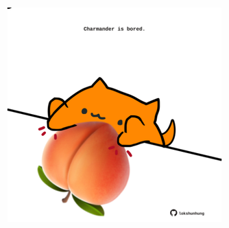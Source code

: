 <!-- built at 19/05/2021, 20:02:15 UTC -->
<p align="center">
  <img width="500" height="500" src="./ReadmeImage.svg">
</p>
